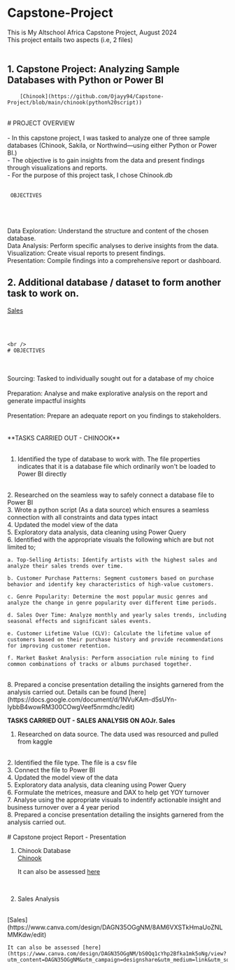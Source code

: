 # Capstone-Project
This is My Altschool Africa Capstone Project, August 2024
<br />
This project entails two aspects (i.e, 2 files)
<br />
<br />

## 1. Capstone Project: Analyzing Sample Databases with Python or Power BI
   		[Chinook](https://github.com/Ojayy94/Capstone-Project/blob/main/chinook(python%20script))


   <br />
# PROJECT OVERVIEW
<br />
<br />
- In this capstone project, I was tasked to analyze one of three sample databases (Chinook, Sakila, or Northwind—using either Python or Power BI.)
  <br />
- The objective is to gain insights from the data and present findings through visualizations and reports.
  <br />
- For the purpose of this project task, I chose Chinook.db

<br />
<br />
    
	 OBJECTIVES
   <br />   
<br />
<br />
Data Exploration: Understand the structure and content of the chosen database.
<br />
Data Analysis: Perform specific analyses to derive insights from the data.
<br />
Visualization: Create visual reports to present findings.
<br />
Presentation: Compile findings into a comprehensive report or dashboard.

<br />

## 2. Additional database / dataset to form another task to work on. 
   [Sales](https://github.com/Ojayy94/Capstone-Project/blob/main/)

<br />
<br />

   	<br />
    # OBJECTIVES
   <br />
   
<br />
Sourcing: Tasked to individually sought out for a database of my choice
<br /> <br />
Preparation: Analyse and make explorative analysis on the report and generate impactful insights
<br /> <br />
Presentation: Prepare an adequate report on you findings to stakeholders.
<br /> <br />

<br />
**TASKS CARRIED OUT - CHINOOK**
<br />
<br />

1. Identified the type of database to work with. The file properties indicates that it is a database file which ordinarily won't be loaded to Power BI directly
<br />
2. Researched on the seamless way to safely connect a database file to Power BI
<br />
3. Wrote a python script (As a data source) which ensures a seamless connection with all constraints and data types intact
<br />
4. Updated the model view of the data
<br />
5. Exploratory data analysis, data cleaning using Power Query
<br />
6. Identified with the appropriate visuals the following which are but not limited to;

   	a. Top-Selling Artists: Identify artists with the highest sales and analyze their sales trends over time.

   	b. Customer Purchase Patterns: Segment customers based on purchase behavior and identify key characteristics of high-value customers.

   	c. Genre Popularity: Determine the most popular music genres and analyze the change in genre popularity over different time periods.

   	d. Sales Over Time: Analyze monthly and yearly sales trends, including seasonal effects and significant sales events.

   	e. Customer Lifetime Value (CLV): Calculate the lifetime value of customers based on their purchase history and provide recommendations for improving customer retention.

   	f. Market Basket Analysis: Perform association rule mining to find common combinations of tracks or albums purchased together.
<br />
8. Prepared a concise presentation detailing the insights garnered from the analysis carried out. Details can be found [here](https://docs.google.com/document/d/1NVuKAm-d5sUYn-IybbB4wowRM300COwgVeef5nrmdhc/edit)


<br />

**TASKS CARRIED OUT - SALES ANALYSIS ON AOJr. Sales**
<br />
1. Researched on data source. The data used was resourced and pulled from kaggle
<br />
2. Identified the file type. The file is a csv file
<br />
3. Connect the file to Power BI
<br />
4. Updated the model view of the data
<br />
5. Exploratory data analysis, data cleaning using Power Query
<br />
6. Formulate the metrices, measure and DAX to help get YOY turnover
<br />
7. Analyse using the appropriate visuals to indentify actionable insight and business turnover over a 4 year period
<br />
8. Prepared a concise presentation detailing the insights garnered from the analysis carried out.
<br />

<br />
# Capstone project Report - Presentation

1. Chinook Database
   <br />
	[Chinook](https://www.canva.com/design/DAGNuuBFX3I/0C67lng_jf1Q91vHJyF8lA/view?utm_content=DAGNuuBFX3I&utm_campaign=designshare&utm_medium=link&utm_source=editor)


	It can also be assessed [here](https://www.canva.com/design/DAGNuuBFX3I/_XW_VuzIKfiuHfUHUZl5Fw/edit)

<br />


2. Sales Analysis
<br />
	[Sales](https://www.canva.com/design/DAGN35OGgNM/8AM6VXSTkHmaUoZNLMMKdw/edit)

	It can also be assessed [here](https://www.canva.com/design/DAGN35OGgNM/bS0Qq1cYhp2Bfka1mk5oNg/view?utm_content=DAGN35OGgNM&utm_campaign=designshare&utm_medium=link&utm_source=editor)
